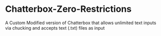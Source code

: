 # Chatterbox-Zero-Restrictions
A Custom Modified version of Chatterbox that allows unlimited text inputs via chucking and accepts text (.txt) files as input
